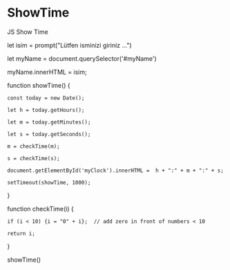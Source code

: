 # ShowTime
JS Show Time


let isim = prompt("Lütfen isminizi giriniz ...")

let myName = document.querySelector('#myName')

myName.innerHTML = isim;

function showTime() {

    const today = new Date();
    
    let h = today.getHours();
    
    let m = today.getMinutes();
    
    let s = today.getSeconds();
    
    m = checkTime(m);
    
    s = checkTime(s);
    
    document.getElementById('myClock').innerHTML =  h + ":" + m + ":" + s;
    
    setTimeout(showTime, 1000);
    
  }
  
  function checkTime(i) {
  
    if (i < 10) {i = "0" + i};  // add zero in front of numbers < 10
    
    return i;
  }
  
  showTime()
